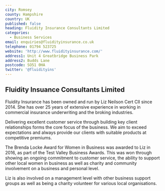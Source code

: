 ```yaml
---
city: Romsey
county: Hampshire
country: UK
published: false
heading: Fluidity Insurance Consultants Limited
categories:
  - Business Services
email: enquiries@fluidityinsurance.co.uk
telephone: 01794 523725
website: 'http://www.fluidityinsurance.com/'
address1: Unit 4 Greatbridge Business Park
address2: Budds Lane
postcode: SO51 0HA
twitter: '@fluidityins'
---
```

## Fluidity Insuance Consultants Limited

Fluidity Insurance has been owned and run by Liz Neilson Cert CII since 2014. She has over 25 years of extensive experience in working in commercial insurance underwriting and the broking industries.

Delivering excellent customer service through building key client relationships forms the core focus of the business. We aim to exceed expectations and always provide our clients with suitable products at competitive premiums.

The Brenda Locke Award for Women in Business was awarded to Liz in 2016, as part of the Test Valley Business Awards. This was won through showing an ongoing commitment to customer service, the ability to support other local women in business as well as charity and community involvement on a business and personal level.

Liz is also involved on a management level with other business support groups as well as being a charity volunteer for various local organisations.